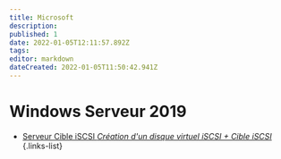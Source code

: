 ```yaml
---
title: Microsoft
description: 
published: 1
date: 2022-01-05T12:11:57.892Z
tags: 
editor: markdown
dateCreated: 2022-01-05T11:50:42.941Z
---
```


# Windows Serveur 2019
- [Serveur Cible iSCSI *Création d'un disque virtuel iSCSI + Cible iSCSI*](/Microsoft/Windows_Server_2019/Cible-iSCSI)
{.links-list}
